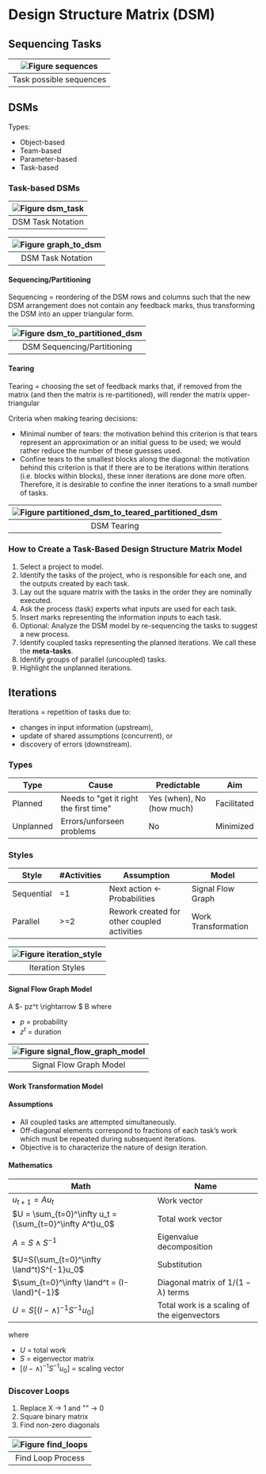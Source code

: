 # Design Structure Matrix (DSM)

## Sequencing Tasks

| ![Figure sequences](../images/DSM/sequences.svg) |
| :--------------------------------------------: |
|            Task possible sequences            |

## DSMs

Types:

* Object-based
* Team-based
* Parameter-based
* Task-based

### Task-based DSMs

| ![Figure dsm_task](../images/DSM/dsm_task.svg) |
| :------------------------------------------: |
|              DSM Task Notation              |

| ![Figure graph_to_dsm](../images/DSM/graph_to_dsm.svg) |
| :--------------------------------------------------: |
|                  DSM Task Notation                  |

#### Sequencing/Partitioning

Sequencing = reordering of the DSM rows and columns such that the new DSM arrangement does not contain any feedback marks, thus transforming the DSM into an upper triangular form.

| ![Figure dsm_to_partitioned_dsm](../images/DSM/dsm_to_partitioned_dsm.svg) |
| :----------------------------------------------------------------------: |
|                       DSM Sequencing/Partitioning                       |

#### Tearing

Tearing = choosing the set of feedback marks that, if removed from the matrix (and then the matrix is re-partitioned), will render the matrix upper-triangular

Criteria when making tearing decisions:

* Minimal number of tears: the motivation behind this criterion is that tears represent an approximation or an initial guess to be used; we would rather reduce the number of these guesses used.
* Confine tears to the smallest blocks along the diagonal: the motivation behind this criterion is that if there are to be iterations within iterations (i.e. blocks within blocks), these inner iterations are done more often. Therefore, it is desirable to confine the inner iterations to a small number of tasks.

| ![Figure partitioned_dsm_to_teared_partitioned_dsm](../images/DSM/partitioned_dsm_to_teared_partitioned_dsm.svg) |
| :------------------------------------------------------------------------------------------------------------: |
|                                                  DSM Tearing                                                  |

### How to Create a Task-Based Design Structure Matrix Model

1. Select a project to model.
2. Identify the tasks of the project, who is responsible for each one, and the outputs created by each task.
3. Lay out the square matrix with the tasks in the order they are nominally executed.
4. Ask the process (task) experts what inputs are used for each task.
5. Insert marks representing the information inputs to each task.
6. Optional: Analyze the DSM model by re-sequencing the tasks to suggest a new process.
7. Identify coupled tasks representing the planned iterations. We call these the **meta-tasks**.
8. Identify groups of parallel (uncoupled) tasks.
9. Highlight the unplanned iterations.

## Iterations

Iterations = repetition of tasks due to:

* changes in input information (upstream),
* update of shared assumptions (concurrent), or
* discovery of errors (downstream).

### Types

| Type      | Cause                                  | Predictable               | Aim         |
| --------- | -------------------------------------- | ------------------------- | ----------- |
| Planned   | Needs to "get it right the first time" | Yes (when), No (how much) | Facilitated |
| Unplanned | Errors/unforseen problems              | No                        | Minimized   |

### Styles

| Style      | #Activities | Assumption                                  | Model               |
| ---------- | ----------- | ------------------------------------------- | ------------------- |
| Sequential | =1          | Next action $\leftarrow$ Probabilities     | Signal Flow Graph   |
| Parallel   | >=2         | Rework created for other coupled activities | Work Transformation |

| ![Figure iteration_style](../images/DSM/iteration_style.svg) |
| :------------------------------------------: |
|              Iteration Styles              |

#### Signal Flow Graph Model

A $- pz^t \rightarrow $ B 
where
* $p$ = probability
* $z^t$ = duration

| ![Figure signal_flow_graph_model](../images/DSM/signal_flow_graph_model.svg) |
| :------------------------------------------: |
|              Signal Flow Graph Model              |

#### Work Transformation Model

#### Assumptions

* All coupled tasks are attempted simultaneously.
* Off-diagonal elements correspond to fractions of each task’s work which must be repeated during subsequent iterations.
* Objective is to characterize the nature of design iteration.

#### Mathematics

| Math | Name |
| -- | --| 
| $u_{t+1} = A u_t$|Work vector|
| $U = \sum_{t=0}^\infty u_t = (\sum_{t=0}^\infty A^t)u_0$|Total work vector|
| $A= S \land S^{-1}$ |Eigenvalue decomposition|
|$U=S(\sum_{t=0}^\infty \land^t)S^{-1}u_0$|Substitution|
|$\sum_{t=0}^\infty \land^t = (I-\land)^{-1}$|Diagonal matrix of $1/(1-\lambda)$ terms|
|$U=S[(I-\land)^{-1}S^{-1}u_0]$|Total work is a scaling of the eigenvectors| 
where
* $U$ = total work
* $S$ = eigenvector matrix
* $[(I-\land)^{-1}S^{-1}u_0]$ = scaling vector

### Discover Loops

1. Replace X $\rightarrow$ 1 and "" $\rightarrow$ 0
2. Square binary matrix
3. Find non-zero diagonals

| ![Figure find_loops](../images/DSM/find_loops.svg) |
| :------------------------------------------: |
|              Find Loop Process              |